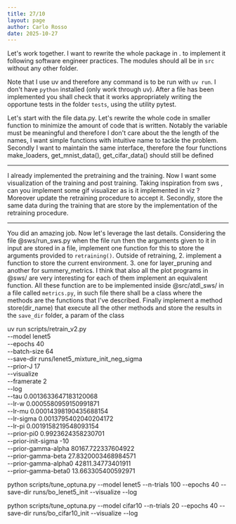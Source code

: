 ```yaml
---
title: 27/10
layout: page
author: Carlo Rosso
date: 2025-10-27
---
```


Let's work together.
I want to rewrite the whole package in . to implement it following software
engineer practices.
The modules should all be in `src` without any other folder.

Note that I use uv and therefore any command is to be run with `uv run`.
I don't have `python` installed (only work through uv).
After a file has been implemented you shall check that it works appropriately
writing the opportune tests in the folder `tests`, using the utility pytest.

Let's start with the file data.py. Let's rewrite the whole code in smaller
function to minimize the amount of code that is written. Notably the variable
must be meaningful and therefore I don't care about the the length of the
names, I want simple functions with intuitive name to tackle the problem.
Secondly I want to maintain the same interface, therefore the four functions
make_loaders, get_mnist_data(), get_cifar_data() should still be defined

---

I already implemented the pretraining and the training. Now I want some
visualization of the training and post training.
Taking inspiration from sws , can you implement some gif visualizer as is it
implemented in viz ? Moreover update the retraining procedure to accept it.
Secondly, store the same data during the training that are store by the
implementation of the retraining procedure.

---

You did an amazing job. Now let's leverage the last details. Considering the file @sws/run_sws.py when the file run then the arguments given to it in input are stored in a file, implement one function for this to store the arguments provided to `retraining()`. Outside of retraining, 2. implement a function to store the current environment. 3. one for layer_pruning and another for summery_metrics. I think that also all the plot programs in @sws/ are very interesting for each of them implement an equivalent function. All these function are to be implemented inside @src/atdl_sws/ in a file called `metrics.py`, in such file there shall be a class where the methods are the functions that I've described. Finally implement a method store(dir_name) that execute all the other methods and store the results in the `save_dir` folder, a param of the class



uv run scripts/retrain_v2.py \
    --model lenet5 \
    --epochs 40 \
    --batch-size 64 \
    --save-dir runs/lenet5_mixture_init_neg_sigma \
    --prior-J 17 \
    --visualize \
    --framerate 2 \
    --log \
    --tau 0.0013633647183120068 \
    --lr-w 0.0005580959150991871 \
    --lr-mu 0.00014398190435688154 \
    --lr-sigma 0.0013795402040204172 \
    --lr-pi 0.0019158219548093154 \
    --prior-pi0 0.9923624358230701 \
    --prior-init-sigma -10 \
    --prior-gamma-alpha 80167.722337604922 \
    --prior-gamma-beta 27.8320003468984571 \
    --prior-gamma-alpha0 42811.34773401911 \
    --prior-gamma-beta0 13.663305400592971

python scripts/tune_optuna.py --model lenet5 --n-trials 100 --epochs 40 --save-dir runs/bo_lenet5_init --visualize --log

python scripts/tune_optuna.py --model cifar10 --n-trials 20 --epochs 40 --save-dir runs/bo_cifar10_init --visualize --log

